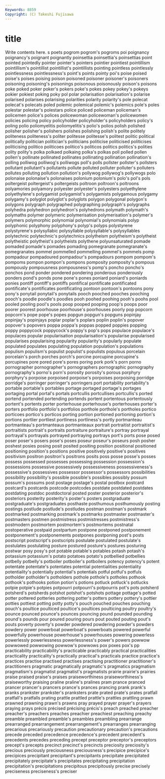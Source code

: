 ```yaml
---
Keywords: 8859 
Copyright: (C) Takeshi Fujisawa
---
```


# title

Write contents here.
s
poets pogrom pogrom's pogroms poi poignancy poignancy's poignant poignantly poinsettia
poinsettia's poinsettias point pointed pointedly pointer pointer's pointers pointier pointiest
pointillism pointillism's pointillist pointillist's pointillists pointing pointless pointlessly pointlessness pointlessness's
point's points pointy poi's poise poised poise's poises poising poison
poisoned poisoner poisoner's poisoners poisoning poisoning's poisonings poisonous poisonously poison's
poisons poke poked poker poker's pokers poke's pokes pokey pokey's
pokeys pokier pokiest poking poky pol polar polarisation polarisation's polarise
polarised polarises polarising polarities polarity polarity's pole polecat polecat's polecats
poled polemic polemical polemic's polemics pole's poles polestar polestar's polestars
police policed policeman policeman's policemen police's polices policewoman policewoman's policewomen
policies policing policy policyholder policyholder's policyholders policy's poling polio poliomyelitis
poliomyelitis's polio's polios polish polished polisher polisher's polishers polishes polishing
polish's polite politely politeness politeness's politer politesse politesse's politest politic
political politically politician politician's politicians politicise politicised politicises politicising politico
politicoes politico's politicos politics politics's polities polity polity's polka polkaed
polkaing polka's polkas poll polled pollen pollen's pollinate pollinated pollinates
pollinating pollination pollination's polling polliwog polliwog's polliwogs poll's polls pollster
pollster's pollsters pollutant pollutant's pollutants pollute polluted polluter polluter's polluters
pollutes polluting pollution pollution's pollywog pollywog's pollywogs polo polonaise polonaise's
polonaises polonium polonium's polo's pol's pols poltergeist poltergeist's poltergeists poltroon
poltroon's poltroons polyamories polyamory polyester polyester's polyesters polyethylene polyethylene's polygamist
polygamist's polygamists polygamous polygamy polygamy's polyglot polyglot's polyglots polygon polygonal
polygon's polygons polygraph polygraphed polygraphing polygraph's polygraphs polyhedra polyhedron polyhedron's
polyhedrons polymath polymath's polymaths polymer polymeric polymerisation polymerisation's polymer's polymers
polymorphic polynomial polynomial's polynomials polyp polyphonic polyphony polyphony's polyp's polyps
polystyrene polystyrene's polysyllabic polysyllable polysyllable's polysyllables polytechnic polytechnic's polytechnics polytheism
polytheism's polytheist polytheistic polytheist's polytheists polythene polyunsaturated pomade pomaded pomade's
pomades pomading pomegranate pomegranate's pomegranates pommel pommelled pommelling pommel's pommels
pomp pompadour pompadoured pompadour's pompadours pompom pompom's pompoms pompon pompon's
pompons pomposity pomposity's pompous pompously pompousness pompousness's pomp's poncho poncho's
ponchos pond ponder pondered pondering ponderous ponderously ponders pond's ponds
pone pone's pones poniard poniard's poniards ponies pontiff pontiff's pontiffs
pontifical pontificate pontificated pontificate's pontificates pontificating pontoon pontoon's pontoons pony
pony's ponytail ponytail's ponytails pooch pooched pooches pooching pooch's poodle
poodle's poodles pooh poohed poohing pooh's poohs pool pooled pooling
pool's pools poop pooped pooping poop's poops poor poorer poorest
poorhouse poorhouse's poorhouses poorly pop popcorn popcorn's pope pope's popes
popgun popgun's popguns popinjay popinjay's popinjays poplar poplar's poplars poplin
poplin's popover popover's popovers poppa poppa's poppas popped poppies popping
poppy poppycock poppycock's poppy's pop's pops populace populace's populaces popular
popularisation popularisation's popularise popularised popularises popularising popularity popularity's popularly populate
populated populates populating population population's populations populism populism's populist populist's
populists populous porcelain porcelain's porch porches porch's porcine porcupine porcupine's
porcupines pore pored pore's pores poring pork pork's porn porno
pornographer pornographer's pornographers pornographic pornography pornography's porno's porn's porosity porosity's
porous porphyry porphyry's porpoise porpoised porpoise's porpoises porpoising porridge porridge's
porringer porringer's porringers port portability portability's portable portable's portables portage
portaged portage's portages portaging portal portal's portals portcullis portcullises portcullis's
ported portend portended portending portends portent portentous portentously portent's portents
porter porterhouse porterhouse's porterhouses porter's porters portfolio portfolio's portfolios porthole
porthole's portholes portico porticoes portico's porticos porting portion portioned portioning
portion's portions portlier portliest portliness portliness's portly portmanteau portmanteau's portmanteaus
portmanteaux portrait portraitist portraitist's portraitists portrait's portraits portraiture portraiture's portray
portrayal portrayal's portrayals portrayed portraying portrays port's ports pose posed
poser poser's posers pose's poses poseur poseur's poseurs posh posher
poshest posies posing posit posited positing position positional positioned positioning
position's positions positive positively positive's positives positivism positron positron's positrons
posits poss posse posse's posses possess possessed possesses possessing possession
possession's possessions possessive possessively possessiveness possessiveness's possessive's possessives possessor possessor's
possessors possibilities possibility possibility's possible possible's possibles possibly possum possum's
possums post postage postage's postal postbox postcard postcard's postcards postcode
postcodes postdate postdated postdates postdating postdoc postdoctoral posted poster posterior
posterior's posteriors posterity posterity's poster's posters postgraduate postgraduate's postgraduates posthaste
posthumous posthumously posting postings postlude postlude's postludes postman postman's postmark
postmarked postmarking postmark's postmarks postmaster postmaster's postmasters postmen postmistress postmistresses
postmistress's postmodern postmortem postmortem's postmortems postnatal postoperative postpaid postpartum postpone
postponed postponement postponement's postponements postpones postponing post's posts postscript postscript's
postscripts postulate postulated postulate's postulates postulating posture postured posture's postures
posturing postwar posy posy's pot potable potable's potables potash potash's
potassium potassium's potato potatoes potato's potbellied potbellies potbelly potbelly's potboiler
potboiler's potboilers potency potency's potent potentate potentate's potentates potential potentialities
potentiality potentiality's potentially potential's potentials potful potful's potfuls potholder potholder's
potholders pothole pothole's potholes pothook pothook's pothooks potion potion's potions
potluck potluck's potlucks potpie potpie's potpies potpourri potpourri's potpourris pot's
pots potsherd potsherd's potsherds potshot potshot's potshots pottage pottage's potted
potter pottered potteries pottering potter's potters pottery pottery's pottier potties
pottiest potting potty potty's pouch pouched pouches pouching pouch's poultice
poulticed poultice's poultices poulticing poultry poultry's pounce pounced pounce's pounces
pouncing pound pounded pounding pound's pounds pour poured pouring pours
pout pouted pouting pout's pouts poverty poverty's powder powdered powdering
powder's powders powdery power powerboat powerboat's powerboats powered powerful powerfully
powerhouse powerhouse's powerhouses powering powerless powerlessly powerlessness powerlessness's power's powers
powwow powwowed powwowing powwow's powwows pox poxes pox's pp practicability
practicability's practicable practicably practical practicalities practicality practicality's practically practical's practicals
practice practice's practices practise practised practises practising practitioner practitioner's practitioners
pragmatic pragmatically pragmatic's pragmatics pragmatism pragmatism's pragmatist pragmatist's pragmatists prairie
prairie's prairies praise praised praise's praises praiseworthiness praiseworthiness's praiseworthy praising
praline praline's pralines pram prance pranced prancer prancer's prancers prance's
prances prancing prank prank's pranks prankster prankster's pranksters prate prated
prate's prates pratfall pratfall's pratfalls prating prattle prattled prattle's prattles
prattling prawn prawned prawning prawn's prawns pray prayed prayer prayer's
prayers praying prays précis précised précising précis's preach preached preacher
preacher's preachers preaches preachier preachiest preaching preachy preamble preambled preamble's
preambles preambling prearrange prearranged prearrangement prearrangement's prearranges prearranging precarious precariously
precaution precautionary precaution's precautions precede preceded precedence precedence's precedent precedent's
precedents precedes preceding precept preceptor preceptor's preceptors precept's precepts precinct
precinct's precincts preciosity preciosity's precious preciously preciousness preciousness's precipice precipice's
precipices precipitant precipitant's precipitants precipitate precipitated precipitately precipitate's precipitates precipitating
precipitation precipitation's precipitations precipitous precipitously precise precisely preciseness preciseness's preciser
